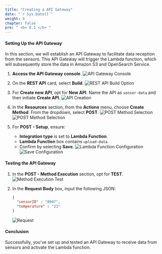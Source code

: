 ```yaml
---
title: "Creating a API Gateway"
date: "`r Sys.Date()`"
weight: 8
chapter: false
pre: " <b> 8.1 </b> "
---
```


#### Setting Up the API Gateway

In this section, we will establish an API Gateway to facilitate data reception from the sensors. This API Gateway will trigger the Lambda function, which will subsequently store the data in Amazon S3 and OpenSearch Service.

1. **Access the API Gateway console**.
   ![API Gateway Console](/images/8.api-and-check/8.1.api/01-api-gateway.png)

2. On the **REST API** card, select **Build**.
   ![REST API Build Option](/images/8.api-and-check/8.1.api/02-api-gateway.png)

3. For **Create new API**, opt for **New API**. Name the API as `sensor-data` and then initiate **Create API**.
   ![API Creation](/images/8.api-and-check/8.1.api/03-api-gateway.png)

4. In the **Resources** section, from the **Actions** menu, choose **Create Method**. From the dropdown, select **POST**.
   ![POST Method Selection](/images/8.api-and-check/8.1.api/04-api-gateway.png)
   ![POST Method Selection](/images/8.api-and-check/8.1.api/05-api-gateway.png)


5. For **POST - Setup**, ensure:
   - **Integration type** is set to **Lambda Function**.
   - **Lambda Function** box contains `upload-data`.
   - Confirm by selecting **Save**.
   ![Lambda Function Configuration](/images/8.api-and-check/8.1.api/06-api-gateway.png)
   ![Save Configuration](/images/8.api-and-check/8.1.api/07-api-gateway.png)

#### Testing the API Gateway

1. In the **POST - Method Execution** section, opt for **TEST**.
   ![Method Execution Test](/images/8.api-and-check/8.1.api/08-api-gateway.png)

2. In the **Request Body** box, input the following JSON:
   ```json
   {
     "sensorID" : "0047",
     "temperature" : "23"
   }
   ```
   ![Request](/images/8.api-and-check/8.1.api/09-api-gateway.png)

#### Conclusion
Successfully, you've set up and tested an API Gateway to receive data from sensors and activate the Lambda function.